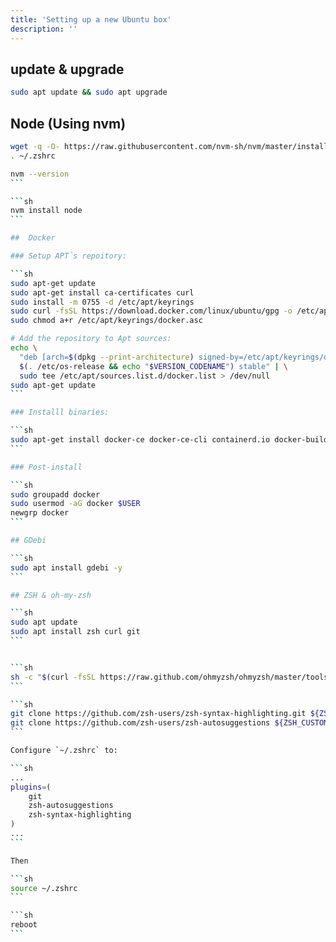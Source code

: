 ```yaml
---
title: 'Setting up a new Ubuntu box'
description: ''
---
```


## update & upgrade

```sh
sudo apt update && sudo apt upgrade
```

## Node (Using nvm)

```sh
wget -q -O- https://raw.githubusercontent.com/nvm-sh/nvm/master/install.sh | bash
. ~/.zshrc
```

````sh
nvm --version
```

```sh
nvm install node
```

##  Docker

### Setup APT´s repoitory:

```sh
sudo apt-get update
sudo apt-get install ca-certificates curl
sudo install -m 0755 -d /etc/apt/keyrings
sudo curl -fsSL https://download.docker.com/linux/ubuntu/gpg -o /etc/apt/keyrings/docker.asc
sudo chmod a+r /etc/apt/keyrings/docker.asc

# Add the repository to Apt sources:
echo \
  "deb [arch=$(dpkg --print-architecture) signed-by=/etc/apt/keyrings/docker.asc] https://download.docker.com/linux/ubuntu \
  $(. /etc/os-release && echo "$VERSION_CODENAME") stable" | \
  sudo tee /etc/apt/sources.list.d/docker.list > /dev/null
sudo apt-get update
```

### Installl binaries:

```sh
sudo apt-get install docker-ce docker-ce-cli containerd.io docker-buildx-plugin docker-compose-plugin
```

### Post-install

```sh
sudo groupadd docker
sudo usermod -aG docker $USER
newgrp docker
```

## GDebi

```sh
sudo apt install gdebi -y
```

## ZSH & oh-my-zsh

```sh
sudo apt update
sudo apt install zsh curl git
```


```sh
sh -c "$(curl -fsSL https://raw.github.com/ohmyzsh/ohmyzsh/master/tools/install.sh)"
```

```sh
git clone https://github.com/zsh-users/zsh-syntax-highlighting.git ${ZSH_CUSTOM:-~/.oh-my-zsh/custom}/plugins/zsh-syntax-highlighting
git clone https://github.com/zsh-users/zsh-autosuggestions ${ZSH_CUSTOM:-~/.oh-my-zsh/custom}/plugins/zsh-autosuggestions
```

Configure `~/.zshrc` to:

```sh
...
plugins=(
    git
    zsh-autosuggestions
    zsh-syntax-highlighting
)
...
```

Then

```sh
source ~/.zshrc
```

```sh
reboot
```
